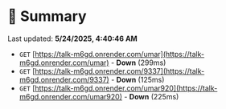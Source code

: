 # 📖 Summary
Last updated: **5/24/2025, 4:40:46 AM**

- `GET` [https://talk-m6gd.onrender.com/umar](https://talk-m6gd.onrender.com/umar) - **Down** (299ms)
- `GET` [https://talk-m6gd.onrender.com/9337](https://talk-m6gd.onrender.com/9337) - **Down** (125ms)
- `GET` [https://talk-m6gd.onrender.com/umar920](https://talk-m6gd.onrender.com/umar920) - **Down** (225ms)
